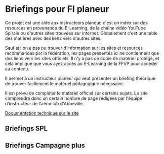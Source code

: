# Briefings pour FI planeur

Ce projet est une aide aux instructeurs planeur, c'est un index sur des resources en provenance du E-Learning, de la chaîne vidéo YouTube Spirale ou d'autres sites trouvées sur Internet. Globalement c'est une table des matières avec des liens vers d'autres sites.

Sauf si l'on a pas pu trouver d'information sur les sites et resources recommandés par la fédération, les pages présentés ici ne contiennent que des liens vers les sites officiels. Il n'y a pas de copie de matériel protégé, et cela implique que vous ayez accès au E-Learning de la FFVP pour accéder au contenu.

Il permet à un instructeur planeur qui veut présenter un briefing théorique de trouver facilement le matériel pédagogique nécessaire. 

Il est prévu de compléter le matériel officiel sur certains sujets. Le site comprendra donc un certain nombre de page rédigées par l'équipe d'instructeur de l'aéroclub d'Abbeville.

[Documentation technique sur le site](./doc/markdown_sur_ce_site.md)


## Briefings SPL

## Briefings  Campagne plus